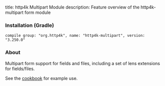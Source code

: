 title: http4k Multipart Module
description: Feature overview of the http4k-multipart form module

### Installation (Gradle)
```compile group: "org.http4k", name: "http4k-multipart", version: "3.250.0"```

### About

Multipart form support for fields and files, including a set of lens extensions for fields/files.

See the [cookbook](/cookbook/multipart_forms/) for example use.
